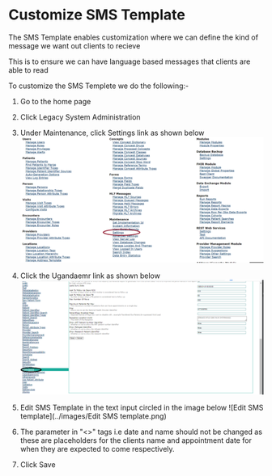 # Customize SMS Template
The SMS Template enables customization where we can define the kind of message we want out clients to recieve 

This is to ensure we can have language based messages that clients are able to read

To customize the SMS Templete we do the following:-

1. Go to the home page

2. Click Legacy System Administration 

3. Under Maintenance, click Settings link as shown below
![Legacy Admin settings](../images/legacyAdministration_settings.png)

4. Click the Ugandaemr link as shown below
![Ugandaemr Legacy settings](../images/legacy-ugandaemr.png)

5. Edit SMS Template in the text input circled in the image below
![Edit SMS template](../images/Edit SMS template.png)
6. The parameter in "<>" tags i.e date and name should not be changed as these are placeholders for the clients name and appointment date for when they are expected to come respectively.

8. Click Save
